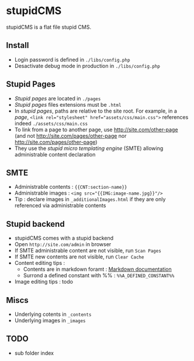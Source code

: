 stupidCMS
=========

stupidCMS is a flat file stupid CMS.

Install
-------
- Login password is defined in `./libs/config.php`
- Desactivate debug mode in production in `./libs/config.php`

Stupid Pages
------------
- _Stupid pages_ are located in `./pages`
- _Stupid pages_ files extensions must be `.html`
- In _stupid pages_, paths are relative to the site root. For example, in a _page_, `<link rel="stylesheet" href="assets/css/main.css">` references indeed `./assets/css/main.css`
- To link from a page to another page, use http://site.com/other-page (and not http://site.com/pages/other-page nor http://site.com/pages/other-page)
- They use the _stupid micro templating engine_ (SMTE) allowing administrable content declaration

SMTE
----
- Administrable contents : `{{CNT:section-name}}`
- Administrable images : `<img src="{{IMG:image-name.jpg}}"/>`
- Tip : declare images in `_additionalImages.html` if they are only referenced via administrable contents

Stupid backend
--------------
- stupidCMS comes with a stupid backend
- Open `http://site.com/admin` in browser
- If SMTE administrable content are not visible, run `Scan Pages`
- If SMTE new contents are not visible, run `Clear Cache`
- Content editing tips : 
	- Contents are in markdown foramt : [Markdown documentation](https://github.com/adam-p/markdown-here/wiki/Markdown-Cheatsheet)
	- Surrond a defined constant with %% : `%%A_DEFINED_CONSTANT%%`
- Image editing tips : todo

Miscs
-----
- Underlying cotents in `_contents`
- Underlying images in `_images`

TODO
----
- sub folder index